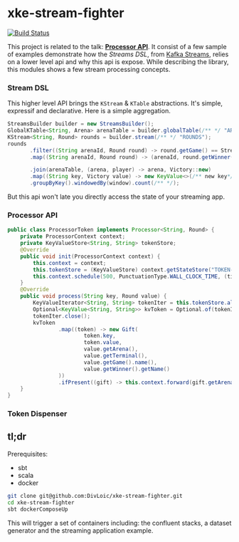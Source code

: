 # xke-stream-fighter
[![Build Status](https://travis-ci.org/DivLoic/xke-stream-fighter.svg?branch=master)](https://travis-ci.org/DivLoic/xke-stream-fighter)

This project is related to the talk: [**Processor API**](#/). 
It consist of a few sample of examples demonstrate how the *Streams DSL*,
from [Kafka Streams](https://kafka.apache.org/documentation/streams/),
relies on a lower level api and why this api is expose. While describing
the library, this modules shows a few stream processing concepts. 

### Stream DSL
This higher level API brings the `KStream` & `KTable` abstractions.
It's simple, expressif and declarative. Here is a simple aggregation.

```java
StreamsBuilder builder = new StreamsBuilder();
GlobalKTable<String, Arena> arenaTable = builder.globalTable(/** */ "ARENAS");
KStream<String, Round> rounds = builder.stream(/** */ "ROUNDS");
rounds
       .filter((String arenaId, Round round) -> round.getGame() == StreetFighter)
       .map((String arenaId, Round round) -> (arenaId, round.getWinner()))

       .join(arenaTable, (arena, player) -> arena, Victory::new)
       .map((String key, Victory value) -> new KeyValue<>(/** new key*/, value))
       .groupByKey().windowedBy(window).count(/** */);
```
But this api won't late you directly access the state of your streaming app. 


### Processor API
```java
public class ProcessorToken implements Processor<String, Round> {
    private ProcessorContext context;
    private KeyValueStore<String, String> tokenStore;
    @Override
    public void init(ProcessorContext context) {
        this.context = context;
        this.tokenStore = (KeyValueStore) context.getStateStore("TOKEN-STORE");
        this.context.schedule(500, PunctuationType.WALL_CLOCK_TIME, (timestamp) -> /** do smthg*/ );
    }
    @Override
    public void process(String key, Round value) {
        KeyValueIterator<String, String> tokenIter = this.tokenStore.all();
        Optional<KeyValue<String, String>> kvToken = Optional.of(tokenIter.next());
        tokenIter.close();
        kvToken
                .map((token) -> new Gift(
                        token.key,
                        token.value,
                        value.getArena(),
                        value.getTerminal(),
                        value.getGame().name(),
                        value.getWinner().getName()
                ))
                .ifPresent((gift) -> this.context.forward(gift.getArena(), gift));
    }
}
```

### Token Dispenser

## tl;dr

Prerequisites: 
- sbt
- scala
- docker
```bash
git clone git@github.com:DivLoic/xke-stream-fighter.git
cd xke-stream-fighter
sbt dockerComposeUp
```
This will trigger a set of containers including: the confluent stacks, a dataset generator
and the streaming application example. 

